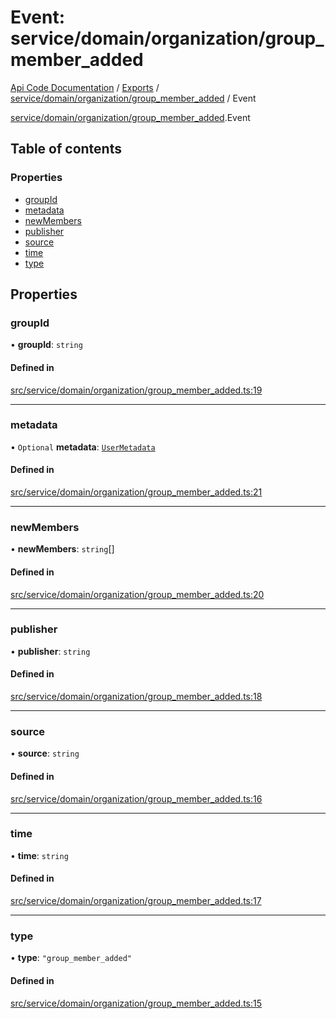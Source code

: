 # Event: service/domain/organization/group_member_added
[Api Code Documentation](../README.md) / [Exports](../modules.md) / [service/domain/organization/group\_member\_added](../modules/service_domain_organization_group_member_added.md) / Event

[service/domain/organization/group\_member\_added](../modules/service_domain_organization_group_member_added.md).Event

## Table of contents

### Properties

- [groupId](service_domain_organization_group_member_added.Event.md#groupid)
- [metadata](service_domain_organization_group_member_added.Event.md#metadata)
- [newMembers](service_domain_organization_group_member_added.Event.md#newmembers)
- [publisher](service_domain_organization_group_member_added.Event.md#publisher)
- [source](service_domain_organization_group_member_added.Event.md#source)
- [time](service_domain_organization_group_member_added.Event.md#time)
- [type](service_domain_organization_group_member_added.Event.md#type)

## Properties

### groupId

• **groupId**: `string`

#### Defined in

[src/service/domain/organization/group_member_added.ts:19](https://github.com/openkfw/TruBudget/blob/c993c60c/api/src/service/domain/organization/group_member_added.ts#L19)

___

### metadata

• `Optional` **metadata**: [`UserMetadata`](../modules/service_domain_metadata.md#usermetadata)

#### Defined in

[src/service/domain/organization/group_member_added.ts:21](https://github.com/openkfw/TruBudget/blob/c993c60c/api/src/service/domain/organization/group_member_added.ts#L21)

___

### newMembers

• **newMembers**: `string`[]

#### Defined in

[src/service/domain/organization/group_member_added.ts:20](https://github.com/openkfw/TruBudget/blob/c993c60c/api/src/service/domain/organization/group_member_added.ts#L20)

___

### publisher

• **publisher**: `string`

#### Defined in

[src/service/domain/organization/group_member_added.ts:18](https://github.com/openkfw/TruBudget/blob/c993c60c/api/src/service/domain/organization/group_member_added.ts#L18)

___

### source

• **source**: `string`

#### Defined in

[src/service/domain/organization/group_member_added.ts:16](https://github.com/openkfw/TruBudget/blob/c993c60c/api/src/service/domain/organization/group_member_added.ts#L16)

___

### time

• **time**: `string`

#### Defined in

[src/service/domain/organization/group_member_added.ts:17](https://github.com/openkfw/TruBudget/blob/c993c60c/api/src/service/domain/organization/group_member_added.ts#L17)

___

### type

• **type**: ``"group_member_added"``

#### Defined in

[src/service/domain/organization/group_member_added.ts:15](https://github.com/openkfw/TruBudget/blob/c993c60c/api/src/service/domain/organization/group_member_added.ts#L15)
